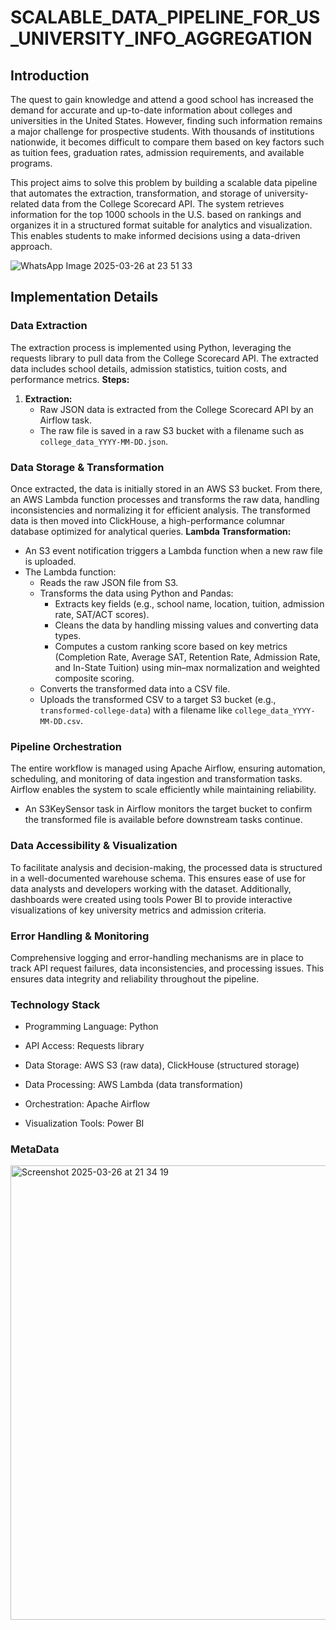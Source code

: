
# SCALABLE_DATA_PIPELINE_FOR_US_UNIVERSITY_INFO_AGGREGATION

## Introduction
The quest to gain knowledge and attend a good school has increased the demand for accurate and up-to-date information about colleges and universities in the United States. However, finding such information remains a major challenge for prospective students. With thousands of institutions nationwide, it becomes difficult to compare them based on key factors such as tuition fees, graduation rates, admission requirements, and available programs.

This project aims to solve this problem by building a scalable data pipeline that automates the extraction, transformation, and storage of university-related data from the College Scorecard API. The system retrieves information for the top 1000 schools in the U.S. based on rankings and organizes it in a structured format suitable for analytics and visualization. This enables students to make informed decisions using a data-driven approach.

![WhatsApp Image 2025-03-26 at 23 51 33](https://github.com/user-attachments/assets/8b3fcebe-eb88-4403-920e-9e72a28bfa5b)


## Implementation Details

### Data Extraction

The extraction process is implemented using Python, leveraging the requests library to pull data from the College Scorecard API. The extracted data includes school details, admission statistics, tuition costs, and performance metrics.
**Steps:**

1. **Extraction:**
   - Raw JSON data is extracted from the College Scorecard API by an Airflow task.
   - The raw file is saved in a raw S3 bucket with a filename such as `college_data_YYYY-MM-DD.json`.
  
### Data Storage & Transformation

Once extracted, the data is initially stored in an AWS S3 bucket. From there, an AWS Lambda function processes and transforms the raw data, handling inconsistencies and normalizing it for efficient analysis. The transformed data is then moved into ClickHouse, a high-performance columnar database optimized for analytical queries.
 **Lambda Transformation:**
   - An S3 event notification triggers a Lambda function when a new raw file is uploaded.
   - The Lambda function:
     - Reads the raw JSON file from S3.
     - Transforms the data using Python and Pandas:
       - Extracts key fields (e.g., school name, location, tuition, admission rate, SAT/ACT scores).
       - Cleans the data by handling missing values and converting data types.
       - Computes a custom ranking score based on key metrics (Completion Rate, Average SAT, Retention Rate, Admission Rate, and In-State Tuition) using min–max normalization and weighted composite scoring.
     - Converts the transformed data into a CSV file.
     - Uploads the transformed CSV to a target S3 bucket (e.g., `transformed-college-data`) with a filename like `college_data_YYYY-MM-DD.csv`.

### Pipeline Orchestration

The entire workflow is managed using Apache Airflow, ensuring automation, scheduling, and monitoring of data ingestion and transformation tasks. Airflow enables the system to scale efficiently while maintaining reliability.
 - An S3KeySensor task in Airflow monitors the target bucket to confirm the transformed file is available before downstream tasks continue.


### Data Accessibility & Visualization

To facilitate analysis and decision-making, the processed data is structured in a well-documented warehouse schema. This ensures ease of use for data analysts and developers working with the dataset. Additionally, dashboards were created using tools  Power BI to provide interactive visualizations of key university metrics and admission criteria.

### Error Handling & Monitoring

Comprehensive logging and error-handling mechanisms are in place to track API request failures, data inconsistencies, and processing issues. This ensures data integrity and reliability throughout the pipeline.

### Technology Stack

* Programming Language: Python

* API Access: Requests library

* Data Storage: AWS S3 (raw data), ClickHouse (structured storage)

* Data Processing: AWS Lambda (data transformation)

* Orchestration: Apache Airflow

* Visualization Tools: Power BI

### MetaData

<img width="727" alt="Screenshot 2025-03-26 at 21 34 19" src="https://github.com/user-attachments/assets/0938b38e-c66e-460a-aa3b-79727342b3a7" />

